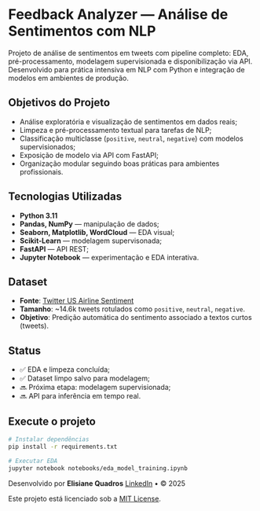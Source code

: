 # Feedback Analyzer — Análise de Sentimentos com NLP

Projeto de análise de sentimentos em tweets com pipeline completo: EDA, pré-processamento, modelagem supervisionada e disponibilização via API. Desenvolvido para prática intensiva em NLP com Python e integração de modelos em ambientes de produção.


## Objetivos do Projeto

- Análise exploratória e visualização de sentimentos em dados reais;
- Limpeza e pré-processamento textual para tarefas de NLP;
- Classificação multiclasse (`positive`, `neutral`, `negative`) com modelos supervisionados;
- Exposição de modelo via API com FastAPI;
- Organização modular seguindo boas práticas para ambientes profissionais.


## Tecnologias Utilizadas

- **Python 3.11**
- **Pandas, NumPy** — manipulação de dados;
- **Seaborn, Matplotlib, WordCloud** — EDA visual;
- **Scikit-Learn** — modelagem supervisonada;
- **FastAPI** — API REST;
- **Jupyter Notebook** — experimentação e EDA interativa.


## Dataset

- **Fonte**: [Twitter US Airline Sentiment](https://www.kaggle.com/datasets/crowdflower/twitter-airline-sentiment)
- **Tamanho**: ~14.6k tweets rotulados como `positive`, `neutral`, `negative`.
- **Objetivo**: Predição automática do sentimento associado a textos curtos (tweets).


## Status

- ✅ EDA e limpeza concluída;
- ✅ Dataset limpo salvo para modelagem;
- 🔜 Próxima etapa: modelagem supervisionada;
- 🔜 API para inferência em tempo real.


## Execute o projeto

```bash
# Instalar dependências
pip install -r requirements.txt

# Executar EDA
jupyter notebook notebooks/eda_model_training.ipynb

```

Desenvolvido por **Elisiane Quadros**
[LinkedIn](https://www.linkedin.com/in/elisiane-quadros/) • © 2025  

Este projeto está licenciado sob a [MIT License](LICENSE).
